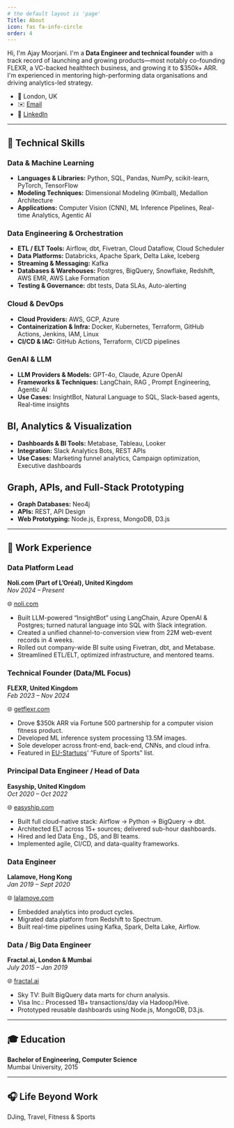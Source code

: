 ```yaml
---
# the default layout is 'page'
Title: About
icon: fas fa-info-circle
order: 4
---
```


Hi, I'm Ajay Moorjani. I'm a **Data Engineer and technical founder** with a track record of launching and growing products—most notably co-founding FLEXR, a VC-backed healthtech business, and growing it to $350k+ ARR. I'm experienced in mentoring high-performing data organisations and driving analytics-led strategy.

- 📍 London, UK
- ✉️ [Email](mailto:moorjaniajay@gmail.com)
- 🔗 [LinkedIn](https://linkedin.com/in/moorjaniajay)

---

## 🧠 Technical Skills

### Data & Machine Learning

- **Languages & Libraries:** Python, SQL, Pandas, NumPy, scikit-learn, PyTorch, TensorFlow
- **Modeling Techniques:** Dimensional Modeling (Kimball), Medallion Architecture
- **Applications:** Computer Vision (CNN), ML Inference Pipelines, Real-time Analytics, Agentic AI

### Data Engineering & Orchestration

- **ETL / ELT Tools:** Airflow, dbt, Fivetran, Cloud Dataflow, Cloud Scheduler
- **Data Platforms:** Databricks, Apache Spark, Delta Lake, Iceberg
- **Streaming & Messaging:** Kafka
- **Databases & Warehouses:** Postgres, BigQuery, Snowflake, Redshift, AWS EMR, AWS Lake Formation
- **Testing & Governance:** dbt tests, Data SLAs, Auto-alerting

### Cloud & DevOps

- **Cloud Providers:** AWS, GCP, Azure
- **Containerization & Infra:** Docker, Kubernetes, Terraform, GitHub Actions, Jenkins, IAM, Linux
- **CI/CD & IAC:** GitHub Actions, Terraform, CI/CD pipelines

### GenAI & LLM

- **LLM Providers & Models:** GPT-4o, Claude, Azure OpenAI
- **Frameworks & Techniques:** LangChain, RAG , Prompt Engineering, Agentic AI
- **Use Cases:** InsightBot, Natural Language to SQL, Slack-based agents, Real-time insights

## BI, Analytics & Visualization

- **Dashboards & BI Tools:** Metabase, Tableau, Looker
- **Integration:** Slack Analytics Bots, REST APIs
- **Use Cases:** Marketing funnel analytics, Campaign optimization, Executive dashboards

## Graph, APIs, and Full-Stack Prototyping

- **Graph Databases:** Neo4j
- **APIs:** REST, API Design
- **Web Prototyping:** Node.js, Express, MongoDB, D3.js

---

## 💼 Work Experience

### **Data Platform Lead**

**Noli.com (Part of L’Oréal), United Kingdom**  
_Nov 2024 – Present_

🌐 [noli.com](https://www.noli.com)

- Built LLM-powered “InsightBot” using LangChain, Azure OpenAI & Postgres; turned natural language into SQL with Slack integration.
- Created a unified channel-to-conversion view from 22M web-event records in 4 weeks.
- Rolled out company-wide BI suite using Fivetran, dbt, and Metabase.
- Streamlined ETL/ELT, optimized infrastructure, and mentored teams.

### **Technical Founder (Data/ML Focus)**

**FLEXR, United Kingdom**  
_Feb 2023 – Nov 2024_

🌐 [getflexr.com](https://www.getflexr.com)

- Drove $350k ARR via Fortune 500 partnership for a computer vision fitness product.
- Developed ML inference system processing 13.5M images.
- Sole developer across front-end, back-end, CNNs, and cloud infra.
- Featured in [EU-Startups](https://www.eu-startups.com/2023/09/from-fields-to-algorithms-10-european-startups-shaping-the-future-of-sports/)' “Future of Sports” list.

### **Principal Data Engineer / Head of Data**

**Easyship, United Kingdom**  
_Oct 2020 – Oct 2022_

🌐 [easyship.com](https://www.easyship.com)

- Built full cloud-native stack: Airflow → Python → BigQuery → dbt.
- Architected ELT across 15+ sources; delivered sub-hour dashboards.
- Hired and led Data Eng., DS, and BI teams.
- Implemented agile, CI/CD, and data-quality frameworks.

### **Data Engineer**

**Lalamove, Hong Kong**  
_Jan 2019 – Sept 2020_

🌐 [lalamove.com](https://www.lalamove.com/en-hk/)

- Embedded analytics into product cycles.
- Migrated data platform from Redshift to Spectrum.
- Built real-time pipelines using Kafka, Spark, Delta Lake, Airflow.

### **Data / Big Data Engineer**

**Fractal.ai, London & Mumbai**  
_July 2015 – Jan 2019_

🌐 [fractal.ai](https://fractal.ai/)

- Sky TV: Built BigQuery data marts for churn analysis.
- Visa Inc.: Processed 1B+ transactions/day via Hadoop/Hive.
- Prototyped reusable dashboards using Node.js, MongoDB, D3.js.

---

## 🎓 Education

**Bachelor of Engineering, Computer Science**  
Mumbai University, 2015

---

## 🎧 Life Beyond Work

DJing, Travel, Fitness & Sports
